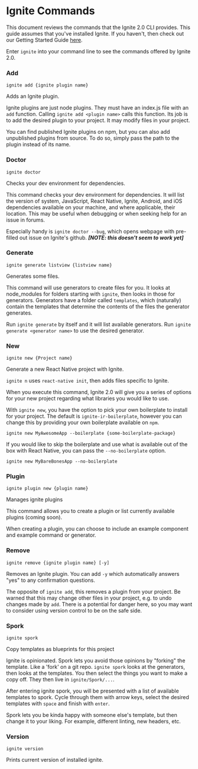 # Ignite Commands

This document reviews the commands that the Ignite 2.0 CLI provides. This guide
assumes that you've installed Ignite. If you haven't, then check out our Getting
Started Guide [here]().

Enter `ignite` into your command line to see the commands offered by Ignite 2.0.


### Add

```
ignite add {ignite plugin name}
```

Adds an Ignite plugin.

Ignite plugins are just node plugins. They must have an index.js file with an
`add` function. Calling `ignite add <plugin name>` calls this function. Its job is to add the
desired plugin to your project. It may modify files in your project.

You can find published Ignite plugins on npm, but you can also add unpublished
plugins from source. To do so, simply pass the path to the plugin instead of its
name.


### Doctor

```
ignite doctor
```

Checks your dev environment for dependencies.

This command checks your dev environment for dependencies. It will list the version of
system, JavaScript, React Native, Ignite, Android, and iOS dependencies
available on your machine, and where applicable, their location. This may be
useful when debugging or when seeking help for an issue in forums.

Especially handy is `ignite doctor --bug`, which opens webpage with pre-filled
out issue on Ignite's github. ***[NOTE: this doesn't seem to work yet]***


### Generate

```
ignite generate listview {listview name}
```

Generates some files.

This command will use generators to create files for you. It looks at
node_modules for folders starting with `ignite`, then looks in those for
generators. Generators have a folder called `templates`, which (naturally)
contain the templates that determine the contents of the files the generator
generates.

Run `ignite generate` by itself and it will list available generators. Run
`ignite generate <generator name>` to use the desired generator.

### New

```
ignite new {Project name}
```

Generate a new React Native project with Ignite.

`ignite n` uses `react-native init`, then adds files specific to Ignite.

When you execute this command, Ignite 2.0 will give you a series of options for
your new project regarding what libraries you would like to use.

With `ignite new`, you have the option to pick your own boilerplate to install for your project.  The default is `ignite-ir-boilerplate`, however you can change this by providing your own boilerplate available on `npm`.

```
ignite new MyAwesomeApp --boilerplate {some-boilerplate-package}
```

If you would like to skip the boilerplate and use what is available out of the box with React Native, you can pass the `--no-boilerplate` option.

```
ignite new MyBareBonesApp --no-boilerplate
```


### Plugin

```
ignite plugin new {plugin name}
```

Manages ignite plugins

This command allows you to create a plugin or list currently available plugins (coming
soon).

When creating a plugin, you can choose to include an example component and example
command or generator.

### Remove

```
ignite remove {ignite plugin name} [-y]
```

Removes an Ignite plugin. You can add `-y` which automatically answers
"yes" to any confirmation questions.

The opposite of `ignite add`, this removes a plugin from your project. Be warned
that this may change other files in your project, e.g. to undo changes made by
`add`. There is a potential for danger here, so you may want to consider using
version control to be on the safe side.

### Spork

```
ignite spork
```

Copy templates as blueprints for this project

Ignite is opinionated. Spork lets you avoid those opinions by "forking" the
template. Like a 'fork' on a git repo. `ignite spork` looks at the generators,
then looks at the templates. You then select the things you want to make a copy
off. They then live in `ignite/Spork/...`.

After entering ignite spork, you will be presented with a list of available
templates to spork. Cycle through them with arrow keys, select the desired
templates with `space` and finish with `enter`.

Spork lets you be kinda happy with someone else's template, but then change it
to your liking. For example, different linting, new headers, etc.


### Version

```
ignite version
```

Prints current version of installed ignite.
